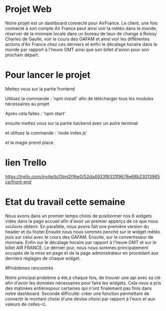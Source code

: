 # Projet Web

Notre projet est un dashboard connecté pour AirFrance. Le client, une fois connecté à son compte Air France peut ainsi voir la météo dans le monde, réserver de la monnaie locale dans un bureau de taux de change à Roissy Charles de Gaulle, voir le cours des GAFAM et ainsi voir les différentes actions d'Air France chez ces derniers et enfin le décalage horaire dans le monde par rapport à l'heure GMT ainsi que son billet d'avion pour son prochain départ.

# Pour lancer le projet 

Mettez vous sur la partie frontend

Utilisez la commande : 'npm install' afin de télécharger tous les modules nécessaires au projet 

Après cela faites : 'npm start'

ensuite mettez vous sur la partie backend avec un autre terminal 

et utilisez la commande : 'node index.js'

et la magie prend place.

# lien Trello 
https://trello.com/invite/b/OtmQYKw0/52da4933f8331f9678e68b23013965ce/front-end


# Etat du travail cette semaine

Nous avons dans un premier temps choisi de positionner nos 6 widgets vides dans la page accueil afin d'avoir un premier apperçu de ce que nous voulions obtenir. En parallèle, nous avons fait une première version du header et du footer.Ensuite nous nous sommes penché sur le widget météo puis sur celui avec le cours des GAFAM. Ensuite, sur le convertisseur de monnaie. Enfin sur le décalage horaire par rapport à l'heure GMT et sur le billet AIR FRANCE. Le dernier jour, nous nous sommes principalement occupés de la mise en page et de la page administrateur en procédant aux derniers réglages de chaque widget.

#Problèmes rencontrés

Notre principal problème a été,à chaque fois, de trouver une api avec sa clé afin d'avoir les données nécessaires pour faire les widgets. Cela nous a pris des matinées entièrespour certaines qui n'ont finalement pas finis dans notre dashboard.
Seconde difficulté: créer une fonction permettant de convertir le montant choisi d'une devise choisi par rapport à l'euro et aux valeurs de celles-ci.

